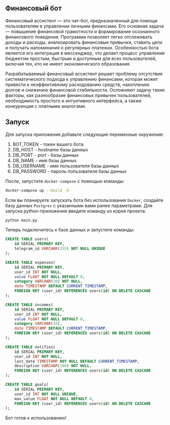 ## Финансовый бот
  
Финансовый ассистент — это чат-бот, предназначенный для помощи пользователям в управлении личными финансами. Его основная задача — повышение финансовой грамотности и формирование осознанного финансового поведения. Программа позволяет легко отслеживать доходы и расходы, анализировать финансовые привычки, ставить цели и получать напоминания о регулярных платежах. Особенностью бота является его интеграция в мессенджер, что делает процесс управления бюджетом простым, быстрым и доступным для всех пользователей, включая тех, кто не имеет экономического образования.
  
Разрабатываемый финансовый ассистент решает проблему отсутствия систематического подхода к управлению финансами, которая может привести к неэффективному расходованию средств, накоплению долгов и снижению финансовой стабильности. Осложняют задачу такие факторы, как разнообразие финансовых привычек пользователей, необходимость простого и интуитивного интерфейса, а также конкуренция с платными аналогами.
  
  
## Запуск

Для запуска приложения добавьте следующие переменные окружения:
1. BOT_TOKEN - токен вашего бота
2. DB_HOST - hostname базы данных
3. DB_PORT - port - базы данных
4. DB_NAME - имя базы данных
5. DB_USERNAME - имя пользователя базы данных
6. DB_PASSWORD - пароль пользователя базы данных
    
После, запустите `docker-compose` с помощью команды:
```bash
docker-compose up --build -d
```
  
Если вы планируете запускать бота без использования `Docker`, создайте базу данных `Postgres` с указанными вами ранее параметрами. Для запуска python-приложения введите команду из корня проекта:
```bash
python main.py
```
  
Теперь подключитесь к базе данных и запустите команды:
```sql
CREATE TABLE users(
	id SERIAL PRIMARY KEY,
	telegram_id VARCHAR(255) NOT NULL UNIQUE
);

CREATE TABLE expenses(
	id SERIAL PRIMARY KEY,
	user_id INT NOT NULL,
	value FLOAT NOT NULL DEFAULT 0,
	category VARCHAR(20) NOT NULL,
	date TIMESTAMP DEFAULT CURRENT_TIMESTAMP,
	FOREIGN KEY (user_id) REFERENCES users(id) ON DELETE CASCADE
);

CREATE TABLE incomes(
	id SERIAL PRIMARY KEY,
	user_id INT NOT NULL,
	value FLOAT NOT NULL DEFAULT 0,
	category VARCHAR(20),
	date TIMESTAMP DEFAULT CURRENT_TIMESTAMP,
	FOREIGN KEY (user_id) REFERENCES users(id) ON DELETE CASCADE
);

CREATE TABLE notifies(
	id SERIAL PRIMARY KEY,
	user_id INT NOT NULL,
	last_date TIMESTAMP NOT NULL DEFAULT CURRENT_TIMESTAMP,
	description VARCHAR(100) NOT NULL,
	FOREIGN KEY (user_id) REFERENCES users(id) ON DELETE CASCADE
);

CREATE TABLE goals(
	id SERIAL PRIMARY KEY,
	user_id INT NOT NULL UNIQUE,
	max_value FLOAT NOT NULL DEFAULT 0,
	FOREIGN KEY (user_id) REFERENCES users(id) ON DELETE CASCADE
);
```
  
Бот готов к использованию!